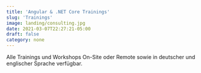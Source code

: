 ```yaml
---
title: 'Angular & .NET Core Trainings'
slug: 'Trainings'
image: landing/consulting.jpg
date: 2021-03-07T22:27:21-05:00
draft: false
category: none
---
```


Alle Trainings und Workshops On-Site oder Remote sowie in deutscher und englischer Sprache verfügbar.
